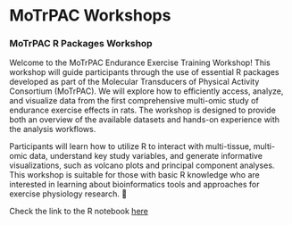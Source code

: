 # MoTrPAC Workshops

### MoTrPAC R Packages Workshop

Welcome to the MoTrPAC Endurance Exercise Training Workshop! This workshop will guide participants through the use of essential R packages developed as part of the Molecular Transducers of Physical Activity Consortium (MoTrPAC). We will explore how to efficiently access, analyze, and visualize data from the first comprehensive multi-omic study of endurance exercise effects in rats. The workshop is designed to provide both an overview of the available datasets and hands-on experience with the analysis workflows.

Participants will learn how to utilize R to interact with multi-tissue, multi-omic data, understand key study variables, and generate informative visualizations, such as volcano plots and principal component analyses. This workshop is suitable for those with basic R knowledge who are interested in learning about bioinformatics tools and approaches for exercise physiology research. 

Check the link to the R notebook [here](rat-endurance-6m.Rmd)



